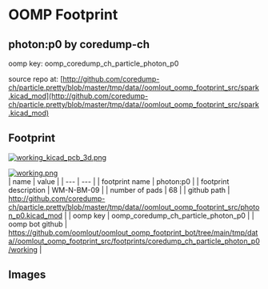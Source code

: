 # OOMP Footprint  
## photon:p0  by coredump-ch  
  
oomp key: oomp_coredump_ch_particle_photon_p0  
  
source repo at: [http://github.com/coredump-ch/particle.pretty/blob/master/tmp/data//oomlout_oomp_footprint_src/spark.kicad_mod](http://github.com/coredump-ch/particle.pretty/blob/master/tmp/data//oomlout_oomp_footprint_src/spark.kicad_mod)  
## Footprint  
  
[![working_kicad_pcb_3d.png](working_kicad_pcb_3d_600.png)](working_kicad_pcb_3d.png)  
  
[![working.png](working_600.png)](working.png)  
| name | value | 
| --- | --- | 
| footprint name | photon:p0 | 
| footprint description | WM-N-BM-09 | 
| number of pads | 68 | 
| github path | http://github.com/coredump-ch/particle.pretty/blob/master/tmp/data//oomlout_oomp_footprint_src/photon_p0.kicad_mod | 
| oomp key | oomp_coredump_ch_particle_photon_p0 | 
| oomp bot github | https://github.com/oomlout/oomlout_oomp_footprint_bot/tree/main/tmp/data//oomlout_oomp_footprint_src/footprints/coredump_ch_particle_photon_p0/working | 
## Images  
